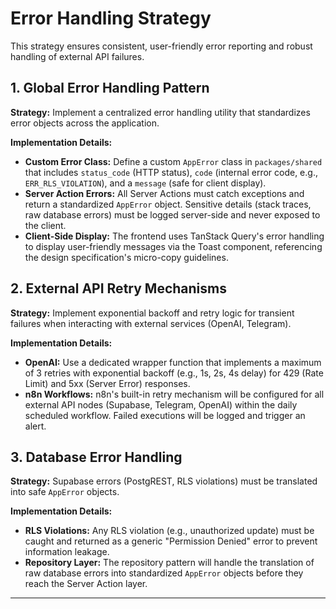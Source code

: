 # Error Handling Strategy

This strategy ensures consistent, user-friendly error reporting and robust handling of external API failures.

## 1. Global Error Handling Pattern

**Strategy:** Implement a centralized error handling utility that standardizes error objects across the application.

**Implementation Details:**
- **Custom Error Class:** Define a custom `AppError` class in `packages/shared` that includes `status_code` (HTTP status), `code` (internal error code, e.g., `ERR_RLS_VIOLATION`), and a `message` (safe for client display).
- **Server Action Errors:** All Server Actions must catch exceptions and return a standardized `AppError` object. Sensitive details (stack traces, raw database errors) must be logged server-side and never exposed to the client.
- **Client-Side Display:** The frontend uses TanStack Query's error handling to display user-friendly messages via the Toast component, referencing the design specification's micro-copy guidelines.

## 2. External API Retry Mechanisms

**Strategy:** Implement exponential backoff and retry logic for transient failures when interacting with external services (OpenAI, Telegram).

**Implementation Details:**
- **OpenAI:** Use a dedicated wrapper function that implements a maximum of 3 retries with exponential backoff (e.g., 1s, 2s, 4s delay) for 429 (Rate Limit) and 5xx (Server Error) responses.
- **n8n Workflows:** n8n's built-in retry mechanism will be configured for all external API nodes (Supabase, Telegram, OpenAI) within the daily scheduled workflow. Failed executions will be logged and trigger an alert.

## 3. Database Error Handling

**Strategy:** Supabase errors (PostgREST, RLS violations) must be translated into safe `AppError` objects.

**Implementation Details:**
- **RLS Violations:** Any RLS violation (e.g., unauthorized update) must be caught and returned as a generic "Permission Denied" error to prevent information leakage.
- **Repository Layer:** The repository pattern will handle the translation of raw database errors into standardized `AppError` objects before they reach the Server Action layer.

---
